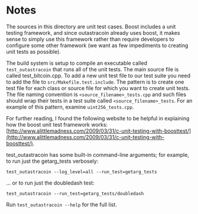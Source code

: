 # Notes
The sources in this directory are unit test cases.  Boost includes a
unit testing framework, and since outastracoin already uses boost, it makes
sense to simply use this framework rather than require developers to
configure some other framework (we want as few impediments to creating
unit tests as possible).

The build system is setup to compile an executable called `test_outastracoin`
that runs all of the unit tests.  The main source file is called
test_bitcoin.cpp. To add a new unit test file to our test suite you need 
to add the file to `src/Makefile.test.include`. The pattern is to create 
one test file for each class or source file for which you want to create 
unit tests.  The file naming convention is `<source_filename>_tests.cpp` 
and such files should wrap their tests in a test suite 
called `<source_filename>_tests`. For an example of this pattern, 
examine `uint256_tests.cpp`.

For further reading, I found the following website to be helpful in
explaining how the boost unit test framework works:
[http://www.alittlemadness.com/2009/03/31/c-unit-testing-with-boosttest/](http://www.alittlemadness.com/2009/03/31/c-unit-testing-with-boosttest/).

test_outastracoin has some built-in command-line arguments; for
example, to run just the getarg_tests verbosely:

    test_outastracoin --log_level=all --run_test=getarg_tests

... or to run just the doubledash test:

    test_outastracoin --run_test=getarg_tests/doubledash

Run `test_outastracoin --help` for the full list.

